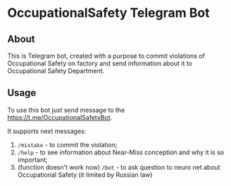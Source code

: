 # OccupationalSafety Telegram Bot

## About
This is Telegram bot, created with a purpose to commit violations of Occupational Safety on factory and send information about it to Occupational Safety Department.

## Usage

To use this bot just send message to the https://t.me/OccupationalSafetyBot.

It supports next messages:

1) ```/mistake``` - to commit the violation;
2) ```/help``` - to see information about Near-Miss conception and why it is so important;
3) (function doesn't work now) ```/bot``` - to ask question to neuro net about Occupational Safety (it limited by Russian law)